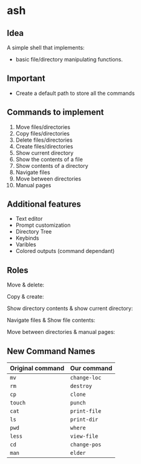 # ash

## Idea

A simple shell that implements:

- basic file/directory manipulating functions.

## Important

- Create a default path to store all the commands

## Commands to implement

 1. Move files/directories
 2. Copy files/directories
 3. Delete files/directories
 4. Create files/directories
 5. Show current directory
 6. Show the contents of a file
 7. Show contents of a directory
 8. Navigate files
 9. Move between directories
10. Manual pages

## Additional features

- Text editor
- Prompt customization
- Directory Tree
- Keybinds
- Varibles
- Colored outputs (command dependant)

## Roles

Move & delete:

Copy & create:

Show directory contents & show current directory:

Navigate files & Show file contents:

Move between directories & manual pages:

## New Command Names

| Original command | Our command  |
|------------------|--------------|
| `mv`             | `change-loc` |
| `rm`             | `destroy`    |
| `cp`             | `clone`      |
| `touch`          | `punch`      |
| `cat`            | `print-file` |
| `ls`             | `print-dir`  |
| `pwd`            | `where`      |
| `less`           | `view-file`  |
| `cd`             | `change-pos` |
| `man`            | `elder`      |
